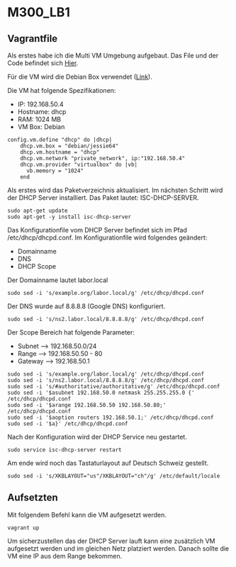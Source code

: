 # M300_LB1

Vagrantfile
-------------
Als erstes habe ich die Multi VM Umgebung aufgebaut. Das File und der Code befindet sich <a href="https://github.com/mc-b/devops/tree/master/vagrant/mmdb">Hier</a>.

Für die VM wird die Debian Box verwendet (<a href="https://app.vagrantup.com/debian/boxes/jessie64">Link</a>). 

Die VM hat folgende Spezifikationen:
* IP: 192.168.50.4
* Hostname: dhcp
* RAM: 1024 MB
* VM Box: Debian

```
config.vm.define "dhcp" do |dhcp|
    dhcp.vm.box = "debian/jessie64"
    dhcp.vm.hostname = "dhcp"
    dhcp.vm.network "private_network", ip:"192.168.50.4" 
	dhcp.vm.provider "virtualbox" do |vb|
	  vb.memory = "1024"  
	end     
```

Als erstes wird das Paketverzeichnis aktualisiert. Im nächsten Schritt wird der DHCP Server installiert. Das Paket lautet: ISC-DHCP-SERVER.
```
sudo apt-get update
sudo apt-get -y install isc-dhcp-server
```

Das Konfigurationfile vom DHCP Server befindet sich im Pfad /etc/dhcp/dhcpd.conf. Im Konfigurationfile wird folgendes geändert:
* Domainname
* DNS
* DHCP Scope

Der Domainname lautet labor.local
```
sudo sed -i 's/example.org/labor.local/g' /etc/dhcp/dhcpd.conf
```

Der DNS wurde auf 8.8.8.8 (Google DNS) konfiguriert.
```
sudo sed -i 's/ns2.labor.local/8.8.8.8/g' /etc/dhcp/dhcpd.conf
```
Der Scope Bereich hat folgende Parameter:
* Subnet --> 192.168.50.0/24
* Range --> 192.168.50.50 - 80
* Gateway --> 192.168.50.1

```
sudo sed -i 's/example.org/labor.local/g' /etc/dhcp/dhcpd.conf
sudo sed -i 's/ns2.labor.local/8.8.8.8/g' /etc/dhcp/dhcpd.conf
sudo sed -i 's/#authoritative/authoritative/g' /etc/dhcp/dhcpd.conf
sudo sed -i '$asubnet 192.168.50.0 netmask 255.255.255.0 {' /etc/dhcp/dhcpd.conf
sudo sed -i '$arange 192.168.50.50 192.168.50.80;' /etc/dhcp/dhcpd.conf
sudo sed -i '$aoption routers 192.168.50.1;' /etc/dhcp/dhcpd.conf
sudo sed -i '$a}' /etc/dhcp/dhcpd.conf
```
Nach der Konfiguration wird der DHCP Service neu gestartet.
```
sudo service isc-dhcp-server restart
```
Am ende wird noch das Tastaturlayout auf Deutsch Schweiz gestellt.
```
sudo sed -i 's/XKBLAYOUT="us"/XKBLAYOUT="ch"/g' /etc/default/locale
```

Aufsetzten
----------
Mit folgendem Befehl kann die VM aufgesetzt werden.
```
vagrant up
```

Um sicherzustellen das der DHCP Server lauft kann eine zusätzlich VM aufgesetzt werden und im gleichen Netz platziert werden. Danach sollte die VM eine IP aus dem Range bekommen.
